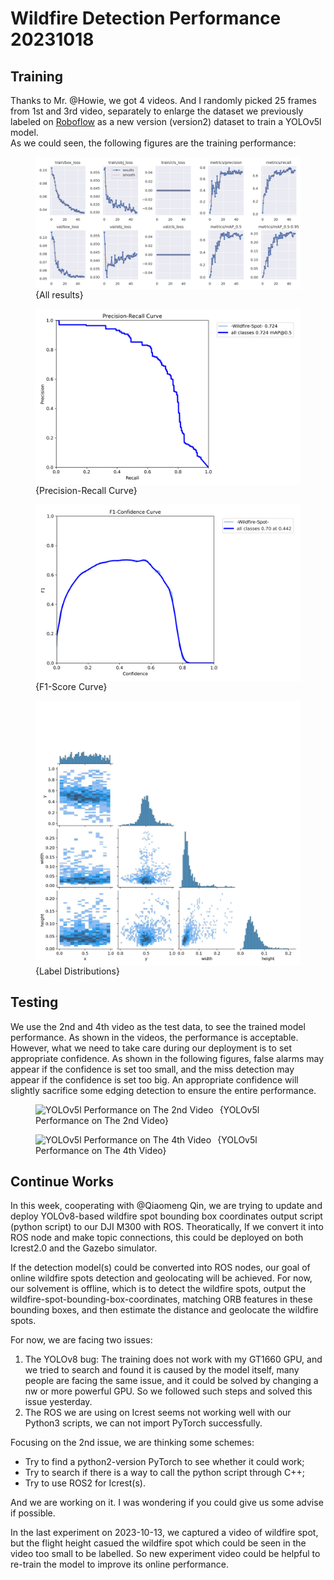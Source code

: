 # Wildfire Detection Performance 20231018
## Training
Thanks to Mr. @Howie, we got 4 videos. And I randomly
picked 25 frames from 1st and 3rd video, separately to
enlarge the dataset we previously labeled on [Roboflow](https://app.roboflow.com/concordianavlab/avitags_navlab_20230930/2) as a new version (version2) dataset to train a YOLOv5l model.  
As we could seen, the following figures are the training
performance:
<figure class = "image">
    <img src="/figs/20231018/results.png"
     alt="All results"
     style="float: left; margin-right: 10px;" />
    <figcaption>{All results}</figcaption>
</figure>
<figure class = "image">
    <img src="/figs/20231018/PR_curve.png"
     alt="Precision-Recall Curve"     style="float: left; margin-right: 10px;" />
    <figcaption>{Precision-Recall Curve}</figcaption>
</figure>
<figure class = "image">
    <img src="/figs/20231018/F1_curve.png"
     alt="F1-Score Curve"     style="float: left; margin-right: 10px;" />
    <figcaption>{F1-Score Curve}</figcaption>
</figure>
<figure class = "image">
    <img src="/figs/20231018/labels_correlogram.jpg"
     alt="Label Distributions"     style="float: left; margin-right: 10px;" />
    <figcaption>{Label Distributions}</figcaption>
</figure>
  

## Testing
We use the 2nd and 4th video as the test data, to see the
trained model performance. As shown in the videos, the
performance is acceptable.  
However, what we need to take care during our deployment
is to set appropriate confidence. As shown in the
following figures, false alarms may appear if the
confidence is set too small, and the miss detection may
appear if the confidence is set too big. An appropriate
confidence will slightly sacrifice some edging detection
to ensure the entire performance.
<figure class = "image">
    <img src="/figs/20231018/yolov5l_v02.png"
     alt="YOLOv5l Performance on The 2nd Video"     style="float: left; margin-right: 10px;" />
    <figcaption>{YOLOv5l Performance on The 2nd Video}</figcaption>
</figure>
<figure class = "image">
    <img src="/figs/20231018/yolov5l_v04.png"
     alt="YOLOv5l Performance on The 4th Video"     style="float: left; margin-right: 10px;" />
    <figcaption>{YOLOv5l Performance on The 4th Video}</figcaption>
</figure>


## Continue Works
In this week, cooperating with @Qiaomeng Qin, we are
trying to update and deploy YOLOv8-based wildfire spot
bounding box coordinates output script (python script) to
our DJI M300 with ROS. Theoratically, If we convert it
into ROS node and make topic connections, this could be
deployed on both Icrest2.0 and the Gazebo simulator.  

If the detection model(s) could be converted into ROS
nodes, our goal of online wildfire spots detection and
geolocating will be achieved. For now, our solvement is
offline, which is to detect the wildfire spots, output
the wildfire-spot-bounding-box-coordinates, matching ORB
features in these bounding boxes, and then estimate the
distance and geolocate the wildfire spots.

For now, we are facing two issues:  
1. The YOLOv8 bug: The training does not work with my
   GT1660 GPU, and we tried to search and found it is
   caused by the model itself, many people are facing the
   same issue, and it could be solved by changing a nw or
   more powerful GPU. So we followed such steps and
   solved this issue yesterday.
2. The ROS we are using on Icrest seems not working well
   with our Python3 scripts, we can not import
   PyTorch successfully.  

Focusing on the 2nd issue, we are thinking some schemes:
* Try to find a python2-version PyTorch to see whether it
  could work;  
* Try to search if there is a way to call the python
  script through C++;
* Try to use ROS2 for Icrest(s).  

And we are working on it. I was wondering if you could
give us some advise if possible.

In the last experiment on 2023-10-13, we captured a video of wildfire
spot, but the flight height casued the wildfire spot
which could be seen in the video too small to be
labelled. So new experiment video could be helpful to
re-train the model to improve its online performance.
